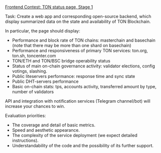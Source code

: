 
[Frontend Contest: TON status page, Stage 1](https://github.com/newton-blockchain/TIPs/issues/43)

Task:
Create a web app and corresponding open-source backend, which display summarized data on the state and availability of TON Blockchain.

In particular, the page should display:

- Performance and block rate of TON chains: masterchain and basechain (note that there may be more than one shard on basechain)
- Performance and responsiveness of primary TON services: ton.org, ton.sh, toncenter.com
- TON/ETH and TON/BSC bridge operability status
- Status of main on-chain governance activity: validator elections, config votings, slashing.
- Public liteservers performance: response time and sync state
- Public DHT-servers performance
- Basic on-chain stats: tps, accounts activity, transferred amount by type, number of validators

API and integration with notification services (Telegram channel/bot) will increase your chances to win.

Evaluation priorities:

- The coverage and detail of basic metrics.
- Speed and aesthetic appearance.
- The complexity of the service deployment (we expect detailed instructions).
- Understandability of the code and the possibility of its further support.